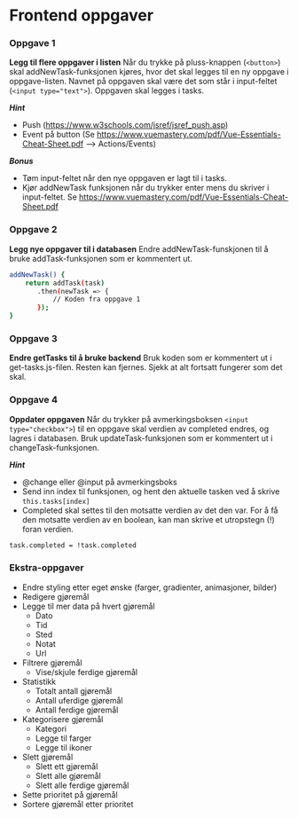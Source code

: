 # Frontend oppgaver

### Oppgave 1
**Legg til flere oppgaver i listen**
Når du trykke på pluss-knappen (`<button>`) skal addNewTask-funksjonen kjøres, hvor det skal legges til en ny oppgave i oppgave-listen. Navnet på oppgaven skal være det som står i input-feltet (`<input type="text">`). Oppgaven skal legges i tasks.

***Hint***
 - Push (https://www.w3schools.com/jsref/jsref_push.asp)
 - Event på button (Se https://www.vuemastery.com/pdf/Vue-Essentials-Cheat-Sheet.pdf --> Actions/Events)

***Bonus***
 - Tøm input-feltet når den nye oppgaven er lagt til i tasks.
 - Kjør addNewTask funksjonen når du trykker enter mens du skriver i input-feltet. Se https://www.vuemastery.com/pdf/Vue-Essentials-Cheat-Sheet.pdf

### Oppgave 2
**Legg nye oppgaver til i databasen**
Endre addNewTask-funskjonen til å bruke addTask-funksjonen som er kommentert ut.
 ```sh
 addNewTask() {
     return addTask(task)
        .then(newTask => {
            // Koden fra oppgave 1
        });
}
 ```

### Oppgave 3
**Endre getTasks til å bruke backend**
Bruk koden som er kommentert ut i get-tasks.js-filen. Resten kan fjernes.
Sjekk at alt fortsatt fungerer som det skal.

### Oppgave 4
**Oppdater oppgaven**
Når du trykker på avmerkingsboksen `<input type="checkbox">`) til en oppgave skal verdien av completed endres, og lagres i databasen. Bruk updateTask-funksjonen som er kommentert ut i changeTask-funksjonen.

***Hint***
 - @change eller @input på avmerkingsboks
 - Send inn index til funksjonen, og hent den aktuelle tasken ved å skrive `this.tasks[index]`
 - Completed skal settes til den motsatte verdien av det den var. For å få den motsatte verdien av en boolean, kan man skrive et utropstegn (!) foran verdien.
```sh
task.completed = !task.completed
```


### Ekstra-oppgaver
- Endre styling etter eget ønske (farger, gradienter, animasjoner, bilder)
- Redigere gjøremål
- Legge til mer data på hvert gjøremål
    - Dato
    - Tid
    - Sted
    - Notat
    - Url
- Filtrere gjøremål
    - Vise/skjule ferdige gjøremål
- Statistikk
    - Totalt antall gjøremål
    - Antall uferdige gjøremål
    - Antall ferdige gjøremål
- Kategorisere gjøremål
    - Kategori
    - Legge til farger
    - Legge til ikoner
- Slett gjøremål
    - Slett ett gjøremål
    - Slett alle gjøremål
    - Slett alle ferdige gjøremål
- Sette prioritet på gjøremål
- Sortere gjøremål etter prioritet
